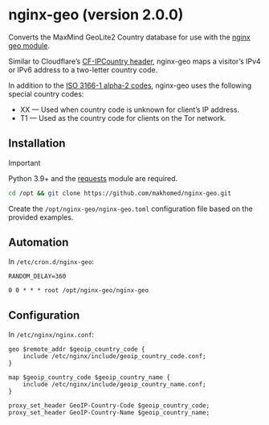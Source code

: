 # nginx-geo (version 2.0.0)

Converts the MaxMind GeoLite2 Country database for use with the [nginx geo module](https://nginx.org/en/docs/http/ngx_http_geo_module.html).

Similar to Cloudflare’s [CF-IPCountry header](https://developers.cloudflare.com/fundamentals/reference/http-headers/#cf-ipcountry), nginx-geo maps a visitor’s IPv4 or IPv6 address to a two-letter country code.

In addition to the [ISO 3166-1 alpha-2 codes](https://www.iso.org/iso-3166-country-codes.html), nginx-geo uses the following special country codes:

* XX — Used when country code is unknown for client’s IP address.
* T1 — Used as the country code for clients on the Tor network.

## Installation
> [!IMPORTANT]
> Python 3.9+ and the [requests](https://requests.readthedocs.io/) module are required.

```bash
cd /opt && git clone https://github.com/makhomed/nginx-geo.git
```
Create the `/opt/nginx-geo/nginx-geo.toml` configuration file based on the provided examples.

## Automation
In `/etc/cron.d/nginx-geo`:
```cron
RANDOM_DELAY=360

0 0 * * * root /opt/nginx-geo/nginx-geo
```

## Configuration
In `/etc/nginx/nginx.conf`:
```nginx
geo $remote_addr $geoip_country_code {
    include /etc/nginx/include/geoip_country_code.conf;
}

map $geoip_country_code $geoip_country_name {
    include /etc/nginx/include/geoip_country_name.conf;
}

proxy_set_header GeoIP-Country-Code $geoip_country_code;
proxy_set_header GeoIP-Country-Name $geoip_country_name;
```

